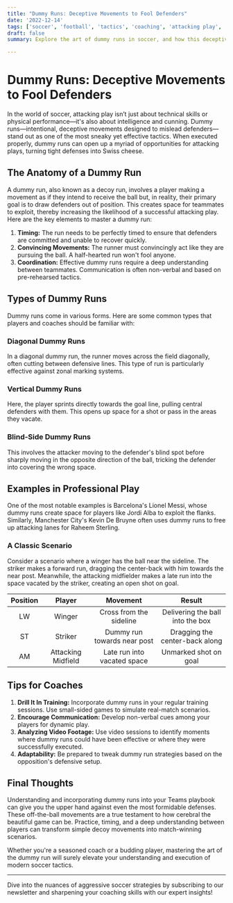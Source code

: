 ```yaml
---
title: "Dummy Runs: Deceptive Movements to Fool Defenders"
date: '2022-12-14'
tags: ['soccer', 'football', 'tactics', 'coaching', 'attacking play', 'strategy', 'movement', 'off-the-ball', 'defense']
draft: false
summary: Explore the art of dummy runs in soccer, and how this deceptive movement can confuse defenders and create valuable attacking opportunities.

---
```


# Dummy Runs: Deceptive Movements to Fool Defenders

In the world of soccer, attacking play isn’t just about technical skills or physical performance—it's also about intelligence and cunning. Dummy runs—intentional, deceptive movements designed to mislead defenders—stand out as one of the most sneaky yet effective tactics. When executed properly, dummy runs can open up a myriad of opportunities for attacking plays, turning tight defenses into Swiss cheese.

## The Anatomy of a Dummy Run

A dummy run, also known as a decoy run, involves a player making a movement as if they intend to receive the ball but, in reality, their primary goal is to draw defenders out of position. This creates space for teammates to exploit, thereby increasing the likelihood of a successful attacking play. Here are the key elements to master a dummy run:

1. **Timing:** The run needs to be perfectly timed to ensure that defenders are committed and unable to recover quickly.
2. **Convincing Movements:** The runner must convincingly act like they are pursuing the ball. A half-hearted run won't fool anyone.
3. **Coordination:** Effective dummy runs require a deep understanding between teammates. Communication is often non-verbal and based on pre-rehearsed tactics.

## Types of Dummy Runs

Dummy runs come in various forms. Here are some common types that players and coaches should be familiar with:

### Diagonal Dummy Runs

In a diagonal dummy run, the runner moves across the field diagonally, often cutting between defensive lines. This type of run is particularly effective against zonal marking systems.

### Vertical Dummy Runs

Here, the player sprints directly towards the goal line, pulling central defenders with them. This opens up space for a shot or pass in the areas they vacate.

### Blind-Side Dummy Runs

This involves the attacker moving to the defender's blind spot before sharply moving in the opposite direction of the ball, tricking the defender into covering the wrong space.

## Examples in Professional Play

One of the most notable examples is Barcelona's Lionel Messi, whose dummy runs create space for players like Jordi Alba to exploit the flanks. Similarly, Manchester City's Kevin De Bruyne often uses dummy runs to free up attacking lanes for Raheem Sterling.

### A Classic Scenario

Consider a scenario where a winger has the ball near the sideline. The striker makes a forward run, dragging the center-back with him towards the near post. Meanwhile, the attacking midfielder makes a late run into the space vacated by the striker, creating an open shot on goal.

**Position** | **Player**        | **Movement**                    | **Result**
:------------:|:-----------------:|:-------------------------------:|:--------------------------------:
LW            | Winger            | Cross from the sideline         | Delivering the ball into the box 
ST            | Striker           | Dummy run towards near post     | Dragging the center-back along
AM            | Attacking Midfield| Late run into vacated space     | Unmarked shot on goal

## Tips for Coaches

1. **Drill It In Training:** Incorporate dummy runs in your regular training sessions. Use small-sided games to simulate real-match scenarios.
2. **Encourage Communication:** Develop non-verbal cues among your players for dynamic play.
3. **Analyzing Video Footage:** Use video sessions to identify moments where dummy runs could have been effective or where they were successfully executed.
4. **Adaptability:** Be prepared to tweak dummy run strategies based on the opposition's defensive setup.

## Final Thoughts

Understanding and incorporating dummy runs into your Teams playbook can give you the upper hand against even the most formidable defenses. These off-the-ball movements are a true testament to how cerebral the beautiful game can be. Practice, timing, and a deep understanding between players can transform simple decoy movements into match-winning scenarios.

Whether you're a seasoned coach or a budding player, mastering the art of the dummy run will surely elevate your understanding and execution of modern soccer tactics.

---

Dive into the nuances of aggressive soccer strategies by subscribing to our newsletter and sharpening your coaching skills with our expert insights!